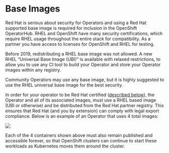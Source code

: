 # Base Images

Red Hat is serious about security for Operators and using a Red Hat supported base image is required for inclusion in the OpenShift OperatorHub. RHEL and OpenShift have many security certifications, which require RHEL usage throughout the entire stack for compatibility. As a partner you have access to licenses for OpenShift and RHEL for testing.  


Before 2019, redistributing a RHEL base image was not allowed. A new RHEL “Universal Base Image \(UBI\)” is available with relaxed restrictions, to allow you to use any CI tool to build your Operator and store your Operator images within any registry.  


Community Operators may use any base image, but it is highly suggested to use the RHEL universal base image for the best security.  


In order for your operator to be Red Hat certified \([described below](https://docs.google.com/document/d/1mIt3udqTe8um3HeeomN8wK0cpV8fMeTePx9Dq_rfRYg/edit#heading=h.7js099dyqp0h)\), the Operator and all of its associated images, must use a RHEL based image \(UBI or otherwise\) and be distributed from the Red Hat partner registry. This ensures that Red Hat \(and you by extension\) can comply with legal export compliance. Below is an example of an Operator that uses 4 total images:  


![](https://docs.google.com/drawings/u/1/d/sVhD_GvOhzGLHorJvG5BtMQ/image?w=447&h=293&rev=10&ac=1&parent=1mIt3udqTe8um3HeeomN8wK0cpV8fMeTePx9Dq_rfRYg)

Each of the 4 containers shown above must also remain published and accessible forever, so that OpenShift clusters can continue to start these workloads as Kubernetes moves them around the cluster.  


